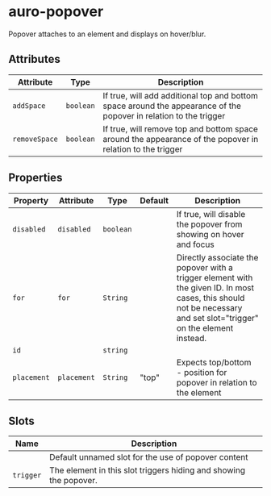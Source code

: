# auro-popover

Popover attaches to an element and displays on hover/blur.

## Attributes

| Attribute     | Type      | Description                                      |
|---------------|-----------|--------------------------------------------------|
| `addSpace`    | `boolean` | If true, will add additional top and bottom space around the appearance of the popover in relation to the trigger |
| `removeSpace` | `boolean` | If true, will remove top and bottom space around the appearance of the popover in relation to the trigger |

## Properties

| Property    | Attribute   | Type      | Default | Description                                      |
|-------------|-------------|-----------|---------|--------------------------------------------------|
| `disabled`  | `disabled`  | `boolean` |         | If true, will disable the popover from showing on hover and focus |
| `for`       | `for`       | `String`  |         | Directly associate the popover with a trigger element with the given ID. In most cases, this should not be necessary and set slot="trigger" on the element instead. |
| `id`        |             | `string`  |         |                                                  |
| `placement` | `placement` | `String`  | "top"   | Expects top/bottom - position for popover in relation to the element |

## Slots

| Name      | Description                                      |
|-----------|--------------------------------------------------|
|           | Default unnamed slot for the use of popover content |
| `trigger` | The element in this slot triggers hiding and showing the popover. |
